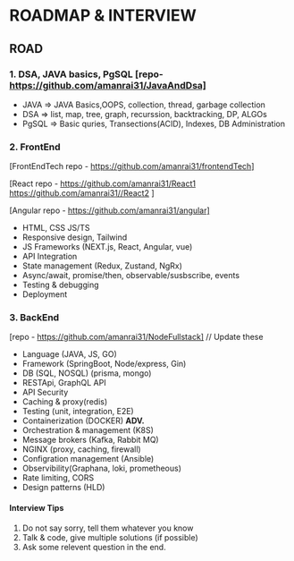 # ROADMAP & INTERVIEW

## ROAD

### 1. DSA, JAVA basics, PgSQL  [repo- https://github.com/amanrai31/JavaAndDsa]

- JAVA => JAVA Basics,OOPS, collection, thread, garbage collection
- DSA => list, map, tree, graph, recurssion, backtracking, DP, ALGOs
- PgSQL => Basic quries, Transections(ACID), Indexes, DB Administration


### 2. FrontEnd

[FrontEndTech repo - https://github.com/amanrai31/frontendTech]

[React repo - https://github.com/amanrai31/React1  https://github.com/amanrai31//React2 ]

[Angular repo - https://github.com/amanrai31/angular]

- HTML, CSS JS/TS
- Responsive design, Tailwind
- JS Frameworks (NEXT.js, React, Angular, vue)
- API Integration
- State management (Redux, Zustand, NgRx)
- Async/await, promise/then, observable/susbscribe, events
- Testing & debugging
- Deployment

### 3. BackEnd

[repo - https://github.com/amanrai31/NodeFullstack] // Update these

- Language (JAVA, JS, GO)
- Framework (SpringBoot, Node/express, Gin)
- DB (SQL, NOSQL) (prisma, mongo)
- RESTApi, GraphQL API
- API Security
- Caching & proxy(redis)
- Testing (unit, integration, E2E)
- Containerization (DOCKER)
**ADV.**
- Orchestration & management (K8S)
- Message brokers (Kafka, Rabbit MQ)
- NGINX (proxy, caching, firewall)
- Configration management (Ansible)
- Observibility(Graphana, loki, prometheous)
- Rate limiting, CORS
- Design patterns (HLD)



#### Interview Tips
1. Do not say sorry, tell them whatever you know
2. Talk & code, give multiple solutions (if possible)
3. Ask some relevent question in the end.





